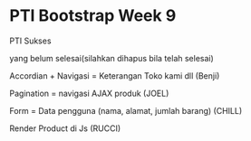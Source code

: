 # PTI Bootstrap Week 9
 PTI Sukses


yang belum selesai(silahkan dihapus bila telah selesai)

Accordian + Navigasi = Keterangan Toko kami dll (Benji)

Pagination = navigasi AJAX produk (JOEL)

Form = Data pengguna (nama, alamat, jumlah barang) (CHILL)

Render Product di Js (RUCCI)


